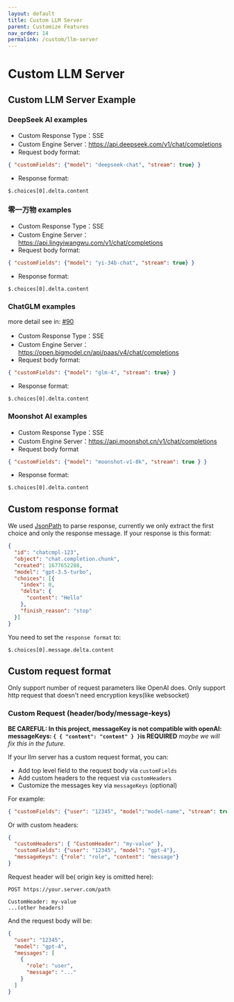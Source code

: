 ```yaml
---
layout: default
title: Custom LLM Server
parent: Customize Features
nav_order: 14
permalink: /custom/llm-server
---
```


# Custom LLM Server

## Custom LLM Server Example

### DeepSeek AI examples

- Custom Response Type：SSE
- Custom Engine Server：https://api.deepseek.com/v1/chat/completions
- Request body format:
```json
{ "customFields": {"model": "deepseek-chat", "stream": true} }
```
- Response format: 
```
$.choices[0].delta.content 
```

### 零一万物 examples

- Custom Response Type：SSE
- Custom Engine Server：https://api.lingyiwangwu.com/v1/chat/completions
- Request body format:
```json
{ "customFields": {"model": "yi-34b-chat", "stream": true} }
```
- Response format: 
```
$.choices[0].delta.content 
```


### ChatGLM examples

more detail see in: [#90](https://github.com/unit-mesh/auto-dev/issues/90)

- Custom Response Type：SSE
- Custom Engine Server：https://open.bigmodel.cn/api/paas/v4/chat/completions
- Request body format:
```json
{ "customFields": {"model": "glm-4", "stream": true} }
```
- Response format: 

```
$.choices[0].delta.content 
```

### Moonshot AI examples

- Custom Response Type：SSE
- Custom Engine Server：https://api.moonshot.cn/v1/chat/completions
- Request body format
```json
{ "customFields": {"model": "moonshot-v1-8k", "stream": true } }
```
- Response format:
```
$.choices[0].delta.content
```

## Custom response format

We used [JsonPath](https://github.com/json-path/JsonPath) to parse response,
currently we only extract the first choice and only the response message.
If your response is this format:

```json
{
  "id": "chatcmpl-123",
  "object": "chat.completion.chunk",
  "created": 1677652288,
  "model": "gpt-3.5-turbo",
  "choices": [{
    "index": 0,
    "delta": {
      "content": "Hello"
    },
    "finish_reason": "stop"
  }]
}
```
You need to set the `response format` to:

```text
$.choices[0].message.delta.content
```

## Custom request format

Only support number of request parameters like OpenAI does.
Only support http request that doesn't need encryption keys(like websocket)

### Custom Request (header/body/message-keys)

**BE CAREFUL: In this project, messageKey is not compatible with openAI: messageKeys: `{ { "content": "content" } }`is REQUIRED** *maybe we will fix this in the future.*

If your llm server has a custom request format, you can:

- Add top level field to the request body via `customFields`
- Add custom headers to the request via `customHeaders`
- Customize the messages key via `messageKeys` (optional)

For example:

```json
{ "customFields": {"user": "12345", "model":"model-name", "stream": true},  "messageKeys": { "content": "content" }}
```

Or with custom headers:

```json
{
  "customHeaders": { "CustomHeader": "my-value" },
  "customFields": {"user": "12345", "model": "gpt-4"},
  "messageKeys": {"role": "role", "content": "message"}
}
```

Request header will be( origin key is omitted here):

```http-request
POST https://your.server.com/path

CustomHeader: my-value
...(other headers)
```

And the request body will be:

```json
{
  "user": "12345",
  "model": "gpt-4",
  "messages": [
    {
      "role": "user",
      "message": "..."
    }
  ]
}
```


